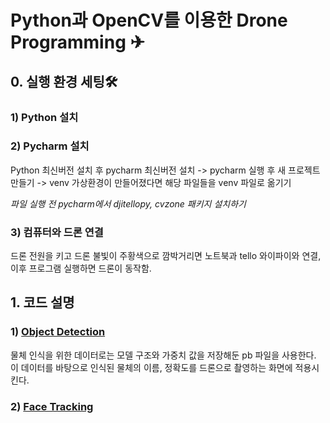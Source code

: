 # Python과 OpenCV를 이용한 Drone Programming ✈︎

## 0. 실행 환경 세팅🛠
### 1) Python 설치
### 2) Pycharm 설치
Python 최신버전 설치 후 pycharm 최신버전 설치 -> pycharm 실행 후 새 프로젝트 만들기 -> venv 가상환경이 만들어졌다면 해당 파일들을 venv 파일로 옮기기

*파일 실행 전 pycharm에서 djitellopy, cvzone 패키지 설치하기*
### 3) 컴퓨터와 드론 연결
드론 전원을 키고 드론 불빛이 주황색으로 깜박거리면 노트북과 tello 와이파이와 연결, 이후 프로그램 실행하면 드론이 동작함.

## 1. 코드 설명
### 1) [Object Detection](https://github.com/GoalToUs/Drone-Programming/tree/main/Object%20Detection)
물체 인식을 위한 데이터로는 모델 구조와 가중치 값을 저장해둔 pb 파일을 사용한다. 이 데이터를 바탕으로 인식된 물체의 이름, 정확도를 드론으로 촬영하는 화면에 적용시킨다. 


### 2) [Face Tracking](https://github.com/GoalToUs/Drone-Programming/tree/main/Face%20Tracking)
